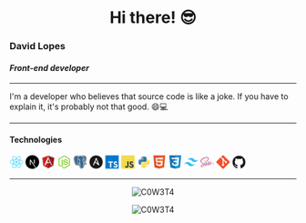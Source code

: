 <h1 align="center">Hi there! 😎</h1>
<h3 align="left">David Lopes</h3>
<h4 align="left">
  <i>Front-end developer</i>
</h4>
<hr />
<p>I'm a developer who believes that source code is like a joke. If you have to explain it, it's probably not that good. 😄💻</p>
<hr />
<h4 align="left">Technologies</h4>
<p align="left">
  <img src="https://raw.githubusercontent.com/devicons/devicon/master/icons/react/react-original.svg" alt="React" width="24" height="24"/>
  <img src="https://raw.githubusercontent.com/devicons/devicon/master/icons/nextjs/nextjs-original.svg" alt="Next" width="24" height="24"/>
  <img src="https://raw.githubusercontent.com/devicons/devicon/master/icons/angularjs/angularjs-original.svg" alt="Angular" width="24" height="24"/>
  <img src="https://raw.githubusercontent.com/devicons/devicon/master/icons/nodejs/nodejs-original.svg" alt="Node" width="24" height="24"/>
  <img src="https://raw.githubusercontent.com/devicons/devicon/master/icons/postgresql/postgresql-original.svg" alt="PostgreSQL" width="24" height="24"/>
  <img src="https://raw.githubusercontent.com/devicons/devicon/master/icons/ansible/ansible-original.svg" alt="Ansible" width="24" height="24"/>
  <img src="https://raw.githubusercontent.com/devicons/devicon/master/icons/typescript/typescript-original.svg" alt="TypeScript" width="24" height="24"/>
  <img src="https://raw.githubusercontent.com/devicons/devicon/master/icons/javascript/javascript-original.svg" alt="JavaScript" width="24" height="24"/>
  <img src="https://raw.githubusercontent.com/devicons/devicon/master/icons/python/python-original.svg" alt="Python" width="24" height="24"/>
  <img src="https://raw.githubusercontent.com/devicons/devicon/master/icons/html5/html5-original.svg" alt="HTML5" width="24" height="24"/>
  <img src="https://raw.githubusercontent.com/devicons/devicon/master/icons/css3/css3-original.svg" alt="CSS3" width="24" height="24"/>
  <img src="https://raw.githubusercontent.com/devicons/devicon/master/icons/tailwindcss/tailwindcss-plain.svg" alt="Tailwindcss" width="24" height="24"/>
  <img src="https://raw.githubusercontent.com/devicons/devicon/master/icons/sass/sass-original.svg" alt="SASS" width="24" height="24"/>
  <img src="https://raw.githubusercontent.com/devicons/devicon/master/icons/git/git-original.svg" alt="Git" width="24" height="24"/>
  <img src="https://raw.githubusercontent.com/devicons/devicon/master/icons/github/github-original.svg" alt="GitHub" width="24" height="24"/>
</p>
<hr />
<p align="center">
  <img src="https://komarev.com/ghpvc/?username=C0W3T4" alt="C0W3T4" />
</p>
<p align="center">
  <img src="https://github-readme-stats.vercel.app/api?username=C0W3T4&show_icons=true" alt="C0W3T4"/> 
</p>
